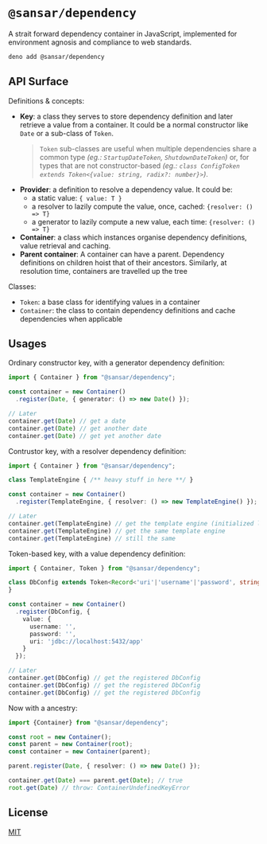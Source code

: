 # `@sansar/dependency`

A strait forward dependency container in JavaScript, implemented for
environment agnosis and compliance to web standards.

```sh
deno add @sansar/dependency
```

## API Surface

Definitions & concepts:

+ **Key**: a class they serves to store dependency definition and later
  retrieve a value from a container. It could be a normal constructor like
  `Date` or a sub-class of `Token`.
  > `Token` sub-classes are useful when multiple dependencies share a common
  > type _(eg.: `StartupDateToken`, `ShutdownDateToken`)_ or, for types that
  > are not constructor-based _(eg.:
  > `class ConfigToken extends Token<{value: string, radix?: number}>`)_.
+ **Provider**: a definition to resolve a dependency value. It could be:
  + a static value: `{ value: T }`
  * a resolver to lazily compute the value, once, cached: `{resolver: () => T}`
  * a generator to lazily compute a new value, each time: `{resolver: () => T}`
+ **Container**: a class which instances organise dependency definitions, value
  retrieval and caching.
+ **Parent container**: A container can have a parent. Dependency definitions
  on children hoist that of their ancestors. Similarly, at resolution time,
  containers are travelled up the tree

Classes:

+ `Token`: a base class for identifying values in a container
+ `Container`: the class to contain dependency definitions and cache
  dependencies when applicable

## Usages

Ordinary constructor key, with a generator dependency definition:
```ts
import { Container } from "@sansar/dependency";

const container = new Container()
  .register(Date, { generator: () => new Date() });

// Later
container.get(Date) // get a date
container.get(Date) // get another date
container.get(Date) // get yet another date
```

Contrustor key, with a resolver dependency definition:
```ts
import { Container } from "@sansar/dependency";

class TemplateEngine { /** heavy stuff in here **/ }

const container = new Container()
  .register(TemplateEngine, { resolver: () => new TemplateEngine() });

// Later
container.get(TemplateEngine) // get the template engine (initialized lazily)
container.get(TemplateEngine) // get the same template engine
container.get(TemplateEngine) // still the same
```

Token-based key, with a value dependency definition:
```ts
import { Container, Token } from "@sansar/dependency";

class DbConfig extends Token<Record<'uri'|'username'|'password', string>> {
}

const container = new Container()
  .register(DbConfig, {
    value: {
      username: '',
      password: '',
      uri: 'jdbc://localhost:5432/app'
    }
  });

// Later
container.get(DbConfig) // get the registered DbConfig
container.get(DbConfig) // get the registered DbConfig
container.get(DbConfig) // get the registered DbConfig
```

Now with a ancestry:
```ts
import {Container} from "@sansar/dependency";

const root = new Container();
const parent = new Container(root);
const container = new Container(parent);

parent.register(Date, { resolver: () => new Date() });

container.get(Date) === parent.get(Date); // true
root.get(Date) // throw: ContainerUndefinedKeyError
```

## License

[MIT](./LICENSE)
